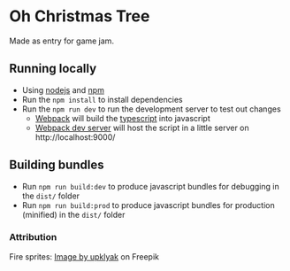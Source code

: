 # Oh Christmas Tree

Made as entry for game jam.

## Running locally

- Using [nodejs](https://nodejs.org/en/) and [npm](https://www.npmjs.com/)
- Run the `npm install` to install dependencies
- Run the `npm run dev` to run the development server to test out changes
  - [Webpack](https://webpack.js.org/) will build the [typescript](https://www.typescriptlang.org/) into javascript
  - [Webpack dev server](https://webpack.js.org/configuration/dev-server/) will host the script in a little server on http://localhost:9000/

## Building bundles

- Run `npm run build:dev` to produce javascript bundles for debugging in the `dist/` folder
- Run `npm run build:prod` to produce javascript bundles for production (minified) in the `dist/` folder

### Attribution

Fire sprites: <a href="https://www.freepik.com/free-vector/burning-blue-fire-d-animation-video-game-vector-cartoon-animation-sprite-sheet-with-sequence_18355683.htm#query=fire%20sprite&position=1&from_view=keyword&track=ais&uuid=19e2e9e2-f417-4b19-927e-ac5d880f37b3">Image by upklyak</a> on Freepik
